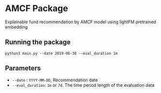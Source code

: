 # AMCF Package
Explainable fund recommendation by AMCF model using lightFM pretrained embedding
## Running the package
`python3 main.py --date 2019-06-30 --eval_duration 1m `

## Parameters
* `--date` : `YYYY-MM-DD`, Recommendation date
* `--eval_duration`: `1m` or `7d`. The time period length of the evaluation data